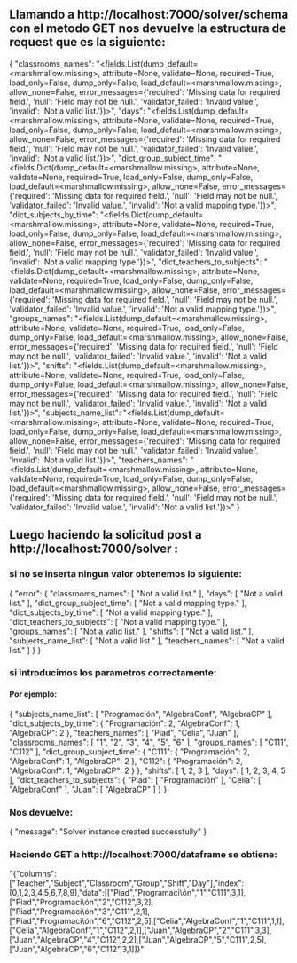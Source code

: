 
## Llamando a http://localhost:7000/solver/schema con el metodo GET nos devuelve la estructura de request que es la siguiente:

{
    "classrooms_names": "<fields.List(dump_default=<marshmallow.missing>, attribute=None, validate=None, required=True, load_only=False, dump_only=False, load_default=<marshmallow.missing>, allow_none=False, error_messages={'required': 'Missing data for required field.', 'null': 'Field may not be null.', 'validator_failed': 'Invalid value.', 'invalid': 'Not a valid list.'})>",
    "days": "<fields.List(dump_default=<marshmallow.missing>, attribute=None, validate=None, required=True, load_only=False, dump_only=False, load_default=<marshmallow.missing>, allow_none=False, error_messages={'required': 'Missing data for required field.', 'null': 'Field may not be null.', 'validator_failed': 'Invalid value.', 'invalid': 'Not a valid list.'})>",
    "dict_group_subject_time": "<fields.Dict(dump_default=<marshmallow.missing>, attribute=None, validate=None, required=True, load_only=False, dump_only=False, load_default=<marshmallow.missing>, allow_none=False, error_messages={'required': 'Missing data for required field.', 'null': 'Field may not be null.', 'validator_failed': 'Invalid value.', 'invalid': 'Not a valid mapping type.'})>",
    "dict_subjects_by_time": "<fields.Dict(dump_default=<marshmallow.missing>, attribute=None, validate=None, required=True, load_only=False, dump_only=False, load_default=<marshmallow.missing>, allow_none=False, error_messages={'required': 'Missing data for required field.', 'null': 'Field may not be null.', 'validator_failed': 'Invalid value.', 'invalid': 'Not a valid mapping type.'})>",
    "dict_teachers_to_subjects": "<fields.Dict(dump_default=<marshmallow.missing>, attribute=None, validate=None, required=True, load_only=False, dump_only=False, load_default=<marshmallow.missing>, allow_none=False, error_messages={'required': 'Missing data for required field.', 'null': 'Field may not be null.', 'validator_failed': 'Invalid value.', 'invalid': 'Not a valid mapping type.'})>",
    "groups_names": "<fields.List(dump_default=<marshmallow.missing>, attribute=None, validate=None, required=True, load_only=False, dump_only=False, load_default=<marshmallow.missing>, allow_none=False, error_messages={'required': 'Missing data for required field.', 'null': 'Field may not be null.', 'validator_failed': 'Invalid value.', 'invalid': 'Not a valid list.'})>",
    "shifts": "<fields.List(dump_default=<marshmallow.missing>, attribute=None, validate=None, required=True, load_only=False, dump_only=False, load_default=<marshmallow.missing>, allow_none=False, error_messages={'required': 'Missing data for required field.', 'null': 'Field may not be null.', 'validator_failed': 'Invalid value.', 'invalid': 'Not a valid list.'})>",
    "subjects_name_list": "<fields.List(dump_default=<marshmallow.missing>, attribute=None, validate=None, required=True, load_only=False, dump_only=False, load_default=<marshmallow.missing>, allow_none=False, error_messages={'required': 'Missing data for required field.', 'null': 'Field may not be null.', 'validator_failed': 'Invalid value.', 'invalid': 'Not a valid list.'})>",
    "teachers_names": "<fields.List(dump_default=<marshmallow.missing>, attribute=None, validate=None, required=True, load_only=False, dump_only=False, load_default=<marshmallow.missing>, allow_none=False, error_messages={'required': 'Missing data for required field.', 'null': 'Field may not be null.', 'validator_failed': 'Invalid value.', 'invalid': 'Not a valid list.'})>"
}

## Luego haciendo la solicitud post a http://localhost:7000/solver :

### si no se inserta ningun valor obtenemos lo siguiente:

{
    "error": {
        "classrooms_names": [
            "Not a valid list."
        ],
        "days": [
            "Not a valid list."
        ],
        "dict_group_subject_time": [
            "Not a valid mapping type."
        ],
        "dict_subjects_by_time": [
            "Not a valid mapping type."
        ],
        "dict_teachers_to_subjects": [
            "Not a valid mapping type."
        ],
        "groups_names": [
            "Not a valid list."
        ],
        "shifts": [
            "Not a valid list."
        ],
        "subjects_name_list": [
            "Not a valid list."
        ],
        "teachers_names": [
            "Not a valid list."
        ]
    }
}

### si introducimos los parametros correctamente:

#### Por ejemplo:

{
    "subjects_name_list": [
        "Programación",
        "AlgebraConf",
        "AlgebraCP"
    ],
    "dict_subjects_by_time": {
        "Programación": 2,
        "AlgebraConf": 1,
        "AlgebraCP": 2
    },
    "teachers_names": [
        "Piad",
        "Celia",
        "Juan"
    ],
    "classrooms_names": [
        "1",
        "2",
        "3",
        "4",
        "5",
        "6"
    ],
    "groups_names": [
        "C111",
        "C112"
    ],
    "dict_group_subject_time": {
        "C111": {
            "Programación": 2,
            "AlgebraConf": 1,
            "AlgebraCP": 2
        },
        "C112": {
            "Programación": 2,
            "AlgebraConf": 1,
            "AlgebraCP": 2
        }
    },
    "shifts": [
        1,
        2,
        3
    ],
    "days": [
        1,
        2,
        3,
        4,
        5
    ],
    "dict_teachers_to_subjects": {
        "Piad": [
            "Programación"
        ],
        "Celia": [
            "AlgebraConf"
        ],
        "Juan": [
            "AlgebraCP"
        ]
    }
}

### Nos devuelve:

{
    "message": "Solver instance created successfully"
}


### Haciendo GET a http://localhost:7000/dataframe se obtiene:

"{\"columns\":[\"Teacher\",\"Subject\",\"Classroom\",\"Group\",\"Shift\",\"Day\"],\"index\":[0,1,2,3,4,5,6,7,8,9],\"data\":[[\"Piad\",\"Programaci\ón\",\"1\",\"C111\",3,1],[\"Piad\",\"Programaci\ón\",\"2\",\"C112\",3,2],[\"Piad\",\"Programaci\ón\",\"3\",\"C111\",2,1],[\"Piad\",\"Programaci\ón\",\"6\",\"C112\",2,5],[\"Celia\",\"AlgebraConf\",\"1\",\"C111\",1,1],[\"Celia\",\"AlgebraConf\",\"1\",\"C112\",2,1],[\"Juan\",\"AlgebraCP\",\"2\",\"C111\",3,3],[\"Juan\",\"AlgebraCP\",\"4\",\"C112\",2,2],[\"Juan\",\"AlgebraCP\",\"5\",\"C111\",2,5],[\"Juan\",\"AlgebraCP\",\"6\",\"C112\",3,1]]}"


